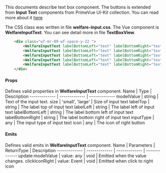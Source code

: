 This documents describe text box component. The buttons is extended from **Input Text** components from PrimeVue UI-Kit collection.
You can read more about it [here](https://primevue.org/inputtext/)


The CSS class was written in file **welfare-input.css**. The Vue component is **WelfareInputText**.
You can see detail more in file **TextBoxView**.

```html
    <div class="wf-mr-89 wf-space-y-22 ">
        <WelfareInputText labelBottomLeft="text" labelBottomRight="text" class="wrap-input-text-box-388" placeholder="텍스트" />   
        <WelfareInputText labelBottomLeft="text" labelBottomRight="text" class="wrap-input-text-box-388 wf-text-box-active" placeholder="텍스트" />    
        <WelfareInputText labelBottomLeft="text" labelBottomRight="text" class="wrap-input-text-box-388" v-model="defaultInputText1" placeholder="텍스트" />  
        <WelfareInputText labelBottomLeft="text" labelBottomRight="text" class="wrap-input-text-box-388" disabled placeholder="텍스트" />      
        <WelfareInputText labelBottomLeft="text" labelBottomRight="text" class="wrap-input-text-box-388 wf-text-box-negative" v-model="defaultInputTextNegative1" placeholder="텍스트" />  
    </div>
```

#### Props
Defines valid properties in **WelfareInputText** component.
Name  | Type  | Description
------------- | ------------- | -------------
modelValue  | string | Text of the input text.
size  | 'small', 'large' | Size of input text
labelTop  | string | The label top of input text
labelLeft  | string | The label left of input text
labelBottomLeft  | string | The label bottom left of input text
labelBottomRight  | string | The label bottom right of input text
inputType  | any | The input type of input text
icon  | any | The icon of right button
#### Emits
Defines valid emits in **WelfareInputText** component.
Name  | Parameters |   ReturnType  | Description
------------- |  ------------- | ------------- | -------------
update:modelValue  | value: any | void | Emitted when the value changes.
clickIconRight  | value: Event | void | Emitted when click to right icon